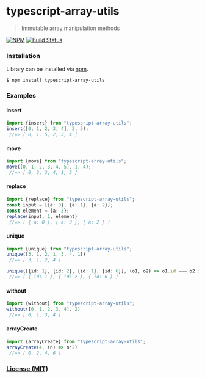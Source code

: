 # typescript-array-utils
> Immutable array manipulation methods

[![NPM](https://nodei.co/npm/typescript-array-utils.png?compact=true)](https://nodei.co/npm/typescript-array-utils/)
[![Build Status](https://travis-ci.org/mleko/typescript-array-utils.svg?branch=master)](https://travis-ci.org/mleko/typescript-array-utils)

### Installation

Library can be installed via [npm](https://www.npmjs.com/package/typescript-array-utils).

```
$ npm install typescript-array-utils
```

### Examples

#### insert
```typescript
import {insert} from "typescript-array-utils";
insert([0, 1, 2, 3, 4], 2, 5);
 //=> [ 0, 1, 5, 2, 3, 4 ]
```

#### move
```typescript
import {move} from "typescript-array-utils";
move([0, 1, 2, 3, 4, 5], 1, 4);
 //=> [ 0, 2, 3, 4, 1, 5 ]
```

#### replace
```typescript
import {replace} from "typescript-array-utils";
const input = [{a: 0}, {a: 1}, {a: 2}];
const element = {a: 3};
replace(input, 1, element)
 //=> [ { a: 0 }, { a: 3 }, { a: 2 } ]
```

#### unique
```typescript
import {unique} from "typescript-array-utils";
unique([3, 1, 2, 1, 3, 4, 1])
 //=> [ 3, 1, 2, 4 ]

unique([{id: 1}, {id: 2}, {id: 1}, {id: 6}], (o1, o2) => o1.id === o2.id)
 //=> [ { id: 1 }, { id: 2 }, { id: 6 } ]
```

#### without
```typescript
import {without} from "typescript-array-utils";
without([0, 1, 2, 3, 4], 2)
 //=> [ 0, 1, 3, 4 ]
```

#### arrayCreate
```typescript
import {arrayCreate} from "typescript-array-utils";
arrayCreate(4, (n) => n*2)
 //=> [ 0, 2, 4, 6 ]
```

### [License (MIT)](LICENSE.md)
